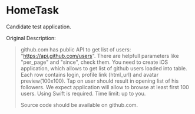 # HomeTask

Candidate test application.

Original Description:
> github.com has public API to get list of users: "https://api.github.com/users". There are helpfull parameters like "per_page" and "since", check them.
> You need to create iOS application, which allows to get list of github users loaded into table. Each row contains login, profile link (html_url) and avatar preview(100x100).
> Tap on user should result in opening list of his followers.
> We expect application will allow to browse at least first 100 users.
> Using Swift is required.
  Time limit: up to you.
>  
>  Source code should be available on github.com.
